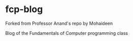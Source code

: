 # fcp-blog
Forked from Professor Anand's repo by Mohaideen

Blog of the Fundamentals of Computer programming class
